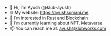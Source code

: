 - 👋 Hi, I’m Ayush (@klub-ayush)
- 🌐 My website: https://ayushsomani.me
- 👀 I’m interested in Rust and Blockchain
- 🌱 I’m currently learning about NFT, Metaverse.
- 📫 You can reach me at: ayush@klubworks.com
